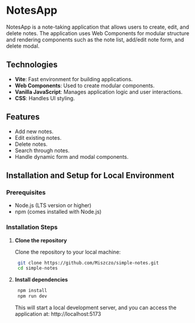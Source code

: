 # NotesApp

NotesApp is a note-taking application that allows users to create, edit, and delete notes. The application uses Web Components for modular structure and rendering components such as the note list, add/edit note form, and delete modal.

## Technologies

- **Vite**: Fast environment for building applications.
- **Web Components**: Used to create modular components.
- **Vanilla JavaScript**: Manages application logic and user interactions.
- **CSS**: Handles UI styling.

## Features

- Add new notes.
- Edit existing notes.
- Delete notes.
- Search through notes.
- Handle dynamic form and modal components.

## Installation and Setup for Local Environment

### Prerequisites

- Node.js (LTS version or higher)
- npm (comes installed with Node.js)

### Installation Steps

1. **Clone the repository**
   
   Clone the repository to your local machine:

   ```bash
    git clone https://github.com/Miszczo/simple-notes.git
    cd simple-notes

2. **Install dependencies**
   ```bash
    npm install
    npm run dev
   ```

    This will start a local development server, and you can access the application at:
    http://localhost:5173
